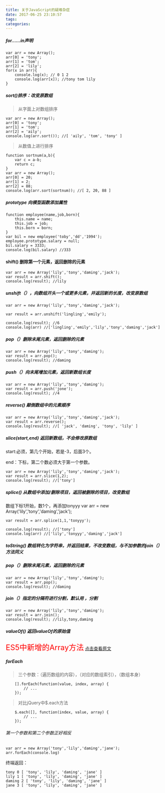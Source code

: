 ```yaml
---
title: 关于JavaScript的疑难杂症
date: 2017-06-25 23:10:57
tags:
categories:
---
```

##### for……in声明

	var arr = new Array();
	arr[0] = 'tony';
	arr[1] = 'tom';
	arr[2] = 'lily';
	for(x in arr){
		console.log(x); // 0 1 2
		console.log(arr[x]); //tony tom lily
	}

##### sort()排序：改变原数组

>从字面上对数组排序

	var arr = new Array();
	arr[0] = 'tony';
	arr[1] = 'tom';
	arr[2] = 'aily';
	console.log(arr.sort()); //[ 'aily', 'tom', 'tony' ]

>从数值上进行排序

	function sortnum(a,b){
		var c = a-b;
		return c;
	}
	var arr = new Array();
	arr[0] = 20;
	arr[1] = 2;
	arr[2] = 88;
	console.log(arr.sort(sortnum)); //[ 2, 20, 88 ]

##### prototype 向模型函数添加属性

	function employee(name,job,born){
		this.name = name;
		this.job = job;
		this.born = born;
	}
	var bil = new employee('toby','dd','1994');
	employee.prototype.salary = null;
	bil.salary = 3333;
	console.log(bil.salary) //333


#### shift() 删除第一个元素，返回删除的元素
	
	var arr = new Array('lily','tony','daming','jack');
	var result = arr.shift();
	console.log(result); //lily

##### unshift（），向数组开头一个或更多元素，并返回新的长度，改变原数组

	var arr = new Array('lily','tony','daming','jack');
	
	var result = arr.unshift('lingling','emily');
	
	console.log(result); //6
	console.log(arr) //['lingling','emily','lily','tony','daming','jack']

##### pop（）删除末尾元素，返回删除的元素

	var arr = new Array('lily','tony','daming');
	var result = arr.pop();
	console.log(result); //daming

##### push（）向末尾增加元素，返回新数组长度
	
	var arr = new Array('lily','tony','daming');
	var result = arr.push('jone');
	console.log(result); //4

##### reverse() 颠倒数组中的元素顺序

	var arr = new Array('lily','tony','daming','jack');
	var result = arr.reverse();
	console.log(result); //[ 'jack', 'daming', 'tony', 'lily' ]

##### slice(start,end) 返回新数组，不会修改原数组

start:必须，第几个开始，若是-3，后面3个。

end：下标，第二个数必须大于第一个参数。

	var arr = new Array('lily','tony','daming','jack');
	var result = arr.slice(1,2);
	console.log(result); //['tony']

##### splice() 从数组中添加/删除项目，返回被删除的项目，改变数组

数组下标1开始，数1个，再添加tonyyy
	var arr = new Array('lily','tony','daming','jack');
	
	var result = arr.splice(1,1,'tonyyy');
	
	console.log(result); //['tony']
	console.log(arr) //['lily','tonyyy','daming','jack']

##### toString() 数组转化为字符串，并返回结果，不改变数组，与不加参数的join（）方法同义
##### pop（）删除末尾元素，返回删除的元素

	var arr = new Array('lily','tony','daming');
	var result = arr.pop();
	console.log(result); //daming

##### join（）指定的分隔符进行分割，默认用 ，分割

	var arr = new Array('lily','tony','daming');
	var result = arr.join();
	console.log(result); //lily,tony,daming

##### valueOf() 返回valueOf的原始值

<font color='#ff0000' size='5'>ES5中新增的Array方法</font>
[点击查看原文](http://www.zhangxinxu.com/wordpress/2013/04/es5%E6%96%B0%E5%A2%9E%E6%95%B0%E7%BB%84%E6%96%B9%E6%B3%95/#foreach)

##### forEach

>三个参数：（遍历数组的内容），（对应的数组索引），（数组本身）
		
		[].forEach(function(value, index, array) {
		    // ...
		});

>对比jQuery中$.each方法

		$.each([], function(index, value, array) {
		    // ...
		});

###### 第一个参数和第二个参数正好相反



	var arr = new Array('tony','lily','daming','jane');
	arr.forEach(console.log)

终端返回：
	
	tony 0 [ 'tony', 'lily', 'daming', 'jane' ]
	lily 1 [ 'tony', 'lily', 'daming', 'jane' ]
	daming 2 [ 'tony', 'lily', 'daming', 'jane' ]
	jane 3 [ 'tony', 'lily', 'daming', 'jane' ]





##### 
##### 
##### 
##### 
##### 

